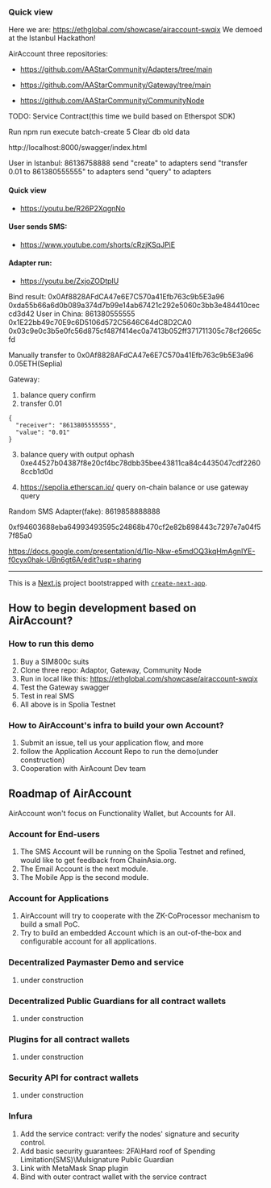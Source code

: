 ### Quick view
Here we are:
https://ethglobal.com/showcase/airaccount-swqix
We demoed at the Istanbul Hackathon!

 AirAccount three repositories:
 
 + https://github.com/AAStarCommunity/Adapters/tree/main
 
 + https://github.com/AAStarCommunity/Gateway/tree/main
 
 + https://github.com/AAStarCommunity/CommunityNode
 
 TODO:
 Service Contract(this time we build based on Etherspot SDK)

Run 
npm run execute batch-create 5
Clear db old data

http://localhost:8000/swagger/index.html

User in Istanbul: 86136758888 
send "create" to adapters
send "transfer 0.01 to 861380555555" to adapters
send "query" to adapters

#### Quick view
+ https://youtu.be/R26P2XqgnNo

#### User sends SMS:

+ https://www.youtube.com/shorts/cRzjKSqJPiE

#### Adapter run:

+ https://youtu.be/ZxjoZODtplU


Bind result:
0x0Af8828AFdCA47e6E7C570a41Efb763c9b5E3a96
0xda55b66a6d0b089a374d7b99e14ab67421c292e5060c3bb3e484410ceccd3d42
User in China: 861380555555 0x1E22bb49c70E9c6D5106d572C5646C64dC8D2CA0
0x03c9e0c3b5e0fc56d875cf487f414ec0a7413b052ff371711305c78cf2665cfd

Manually transfer to 0x0Af8828AFdCA47e6E7C570a41Efb763c9b5E3a96 0.05ETH(Seplia)

Gateway: 
1. balance query confirm
2. transfer 0.01 
```
{
  "receiver": "8613805555555",
  "value": "0.01"
}
```
3. balance query with output ophash
0xe44527b04387f8e20cf4bc78dbb35bee43811ca84c4435047cdf22608ccb1d0d

4. https://sepolia.etherscan.io/
query on-chain balance 
or
use gateway query


Random SMS Adapter(fake): 8619858888888

0xf94603688eba64993493595c24868b470cf2e82b898443c7297e7a04f57f85a0

https://docs.google.com/presentation/d/1Iq-Nkw-e5mdOQ3kqHmAgnlYE-f0cyx0hak-UBn6gt6A/edit?usp=sharing


----------


This is a [Next.js](https://nextjs.org/) project bootstrapped with [`create-next-app`](https://github.com/vercel/next.js/tree/canary/packages/create-next-app).

## How to begin development based on AirAccount?

### How to run this demo
1. Buy a SIM800c suits
2. Clone three repo: Adaptor, Gateway, Community Node
3. Run in local like this: https://ethglobal.com/showcase/airaccount-swqix
4. Test the Gateway swagger
5. Test in real SMS
6. All above is in Spolia Testnet

### How to AirAccount's infra to build your own Account?
1. Submit an issue, tell us your application flow, and more
2. follow the Application Account Repo to run the demo(under construction)
3. Cooperation with AirAcount Dev team

## Roadmap of AirAccount

AirAccount won't focus on Functionality Wallet, but Accounts for All.

### Account for End-users
1. The SMS Account will be running on the Spolia Testnet and refined, would like to get feedback from ChainAsia.org.
2. The Email Account is the next module.
3. The Mobile App is the second module.


### Account for Applications
1. AirAccount will try to cooperate with the ZK-CoProcessor mechanism to build a small PoC.
2. Try to build an embedded Account which is an out-of-the-box and configurable account for all applications.


### Decentralized Paymaster Demo and service
1. under construction

### Decentralized Public Guardians for all contract wallets
1. under construction

### Plugins for all contract wallets
1. under construction

### Security API for contract wallets
1. under construction

### Infura
1. Add the service contract: verify the nodes' signature and security control.
2. Add basic security guarantees: 2FA\Hard roof of Spending Limitation(SMS)\Mulsignature Public Guardian
3. Link with MetaMask Snap plugin
4. Bind with outer contract wallet with the service contract
